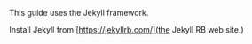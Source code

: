 This guide uses the Jekyll framework. 

Install Jekyll from [https://jekyllrb.com/](the Jekyll RB web site.)
